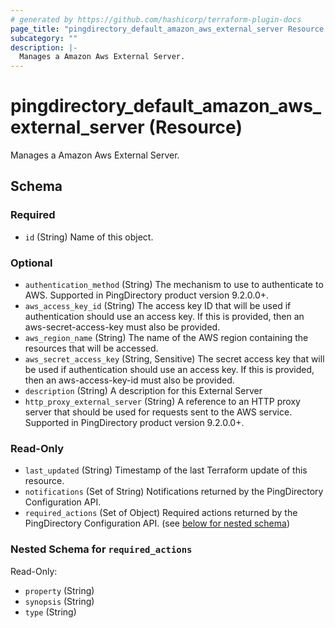 ```yaml
---
# generated by https://github.com/hashicorp/terraform-plugin-docs
page_title: "pingdirectory_default_amazon_aws_external_server Resource - terraform-provider-pingdirectory"
subcategory: ""
description: |-
  Manages a Amazon Aws External Server.
---
```


# pingdirectory_default_amazon_aws_external_server (Resource)

Manages a Amazon Aws External Server.



<!-- schema generated by tfplugindocs -->
## Schema

### Required

- `id` (String) Name of this object.

### Optional

- `authentication_method` (String) The mechanism to use to authenticate to AWS. Supported in PingDirectory product version 9.2.0.0+.
- `aws_access_key_id` (String) The access key ID that will be used if authentication should use an access key. If this is provided, then an aws-secret-access-key must also be provided.
- `aws_region_name` (String) The name of the AWS region containing the resources that will be accessed.
- `aws_secret_access_key` (String, Sensitive) The secret access key that will be used if authentication should use an access key. If this is provided, then an aws-access-key-id must also be provided.
- `description` (String) A description for this External Server
- `http_proxy_external_server` (String) A reference to an HTTP proxy server that should be used for requests sent to the AWS service. Supported in PingDirectory product version 9.2.0.0+.

### Read-Only

- `last_updated` (String) Timestamp of the last Terraform update of this resource.
- `notifications` (Set of String) Notifications returned by the PingDirectory Configuration API.
- `required_actions` (Set of Object) Required actions returned by the PingDirectory Configuration API. (see [below for nested schema](#nestedatt--required_actions))

<a id="nestedatt--required_actions"></a>
### Nested Schema for `required_actions`

Read-Only:

- `property` (String)
- `synopsis` (String)
- `type` (String)


